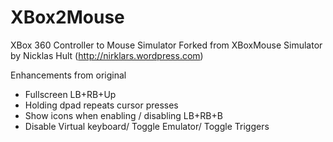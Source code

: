 XBox2Mouse
===================

XBox 360 Controller to Mouse Simulator
Forked from XBoxMouse Simulator by Nicklas Hult (http://nirklars.wordpress.com)

Enhancements from original
* Fullscreen LB+RB+Up
* Holding dpad repeats cursor presses
* Show icons when enabling / disabling LB+RB+B
* Disable Virtual keyboard/ Toggle Emulator/ Toggle Triggers

